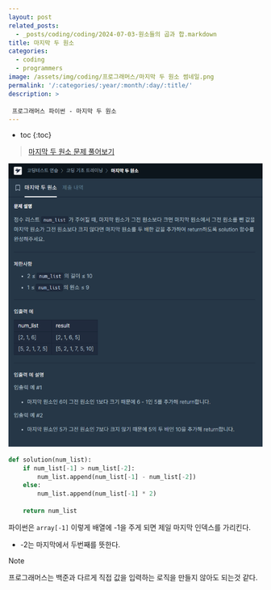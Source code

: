 ```yaml
---
layout: post
related_posts:  
  - _posts/coding/coding/2024-07-03-원소들의 곱과 합.markdown
title: 마지막 두 원소
categories:
  - coding
  - programmers
image: /assets/img/coding/프로그래머스/마지막 두 원소 썸네일.png
permalink: '/:categories/:year/:month/:day/:title/'
description: >

 프로그래머스 파이썬 - 마지막 두 원소
---
```


* toc
{:toc}

> <a href="https://school.programmers.co.kr/learn/courses/30/lessons/181927">마지막 두 원소 문제 풀어보기</a>

<img src="/assets/img/coding/프로그래머스/마지막 두 원소 문제.png" alt="문제" />

```python
def solution(num_list):    
    if num_list[-1] > num_list[-2]:
        num_list.append(num_list[-1] - num_list[-2])
    else:
        num_list.append(num_list[-1] * 2)
            
    return num_list
```

파이썬은 `array[-1]` 이렇게 배열에 -1을 주게 되면 제일 마지막 인덱스를 가리킨다. 

- -2는 마지막에서 두번째를 뜻한다.



> [!note]
> 프로그래머스는 백준과 다르게 직접 값을 입력하는 로직을 만들지 않아도 되는것 같다.